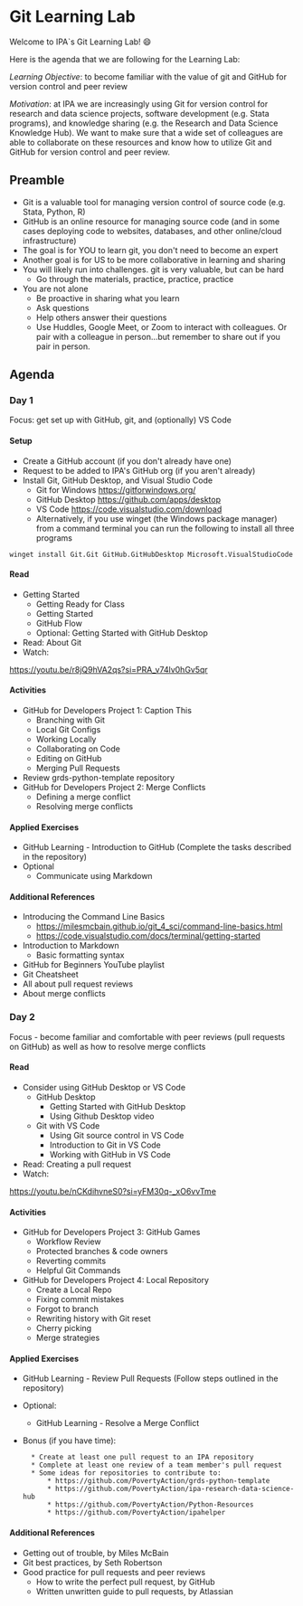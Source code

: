 # Git Learning Lab

Welcome to IPA`s Git Learning Lab! :smile:

Here is the agenda that we are following for the Learning Lab:

*Learning Objective*: to become familiar with the value of git and GitHub for version control and peer review

*Motivation*: at IPA we are increasingly using Git for version control for research and data science projects, software development (e.g. Stata programs), and knowledge sharing (e.g. the Research and Data Science Knowledge Hub). 
We want to make sure that a wide set of colleagues are able to collaborate on these resources and know how to utilize Git and GitHub for version control and peer review.

## Preamble

* Git is a valuable tool for managing version control of source code (e.g. Stata, Python, R)
* GitHub is an online resource for managing source code (and in some cases deploying code to websites, databases, and other online/cloud infrastructure)
* The goal is for YOU to learn git, you don't need to become an expert
* Another goal is for US to be more collaborative in learning and sharing
* You will likely run into challenges. git is very valuable, but can be hard
    * Go through the materials, practice, practice, practice
* You are not alone
    * Be proactive in sharing what you learn
    * Ask questions
    * Help others answer their questions
    * Use Huddles, Google Meet, or Zoom to interact with colleagues. Or pair with a colleague in person...but remember to share out if you pair in person.

## Agenda

### Day 1

Focus: get set up with GitHub, git, and (optionally) VS Code

#### Setup

* Create a GitHub account (if you don't already have one)
* Request to be added to IPA's GitHub org (if you aren't already)
* Install Git, GitHub Desktop, and Visual Studio Code
    * Git for Windows https://gitforwindows.org/
    * GitHub Desktop https://github.com/apps/desktop
    * VS Code https://code.visualstudio.com/download
    * Alternatively, if you use winget (the Windows package manager) from a command terminal you can run the following to install all three programs 

```
winget install Git.Git GitHub.GitHubDesktop Microsoft.VisualStudioCode
```

#### Read

* Getting Started
    * Getting Ready for Class
    * Getting Started
    * GitHub Flow
    * Optional: Getting Started with GitHub Desktop 
* Read: About Git
* Watch: 

https://youtu.be/r8jQ9hVA2qs?si=PRA_v74lv0hGv5qr

#### Activities

* GitHub for Developers Project 1: Caption This
    * Branching with Git
    * Local Git Configs
    * Working Locally
    * Collaborating on Code
    * Editing on GitHub
    * Merging Pull Requests
* Review grds-python-template repository
* GitHub for Developers Project 2: Merge Conflicts
    * Defining a merge conflict
    * Resolving merge conflicts

#### Applied Exercises

* GitHub Learning - Introduction to GitHub (Complete the tasks described in the repository)
* Optional
    * Communicate using Markdown


#### Additional References

* Introducing the Command Line Basics
    * https://milesmcbain.github.io/git_4_sci/command-line-basics.html
    * https://code.visualstudio.com/docs/terminal/getting-started
* Introduction to Markdown
    * Basic formatting syntax
* GitHub for Beginners YouTube playlist
* Git Cheatsheet
* All about pull request reviews
* About merge conflicts


### Day 2 

Focus - become familiar and comfortable with peer reviews (pull requests on GitHub) as well as how to resolve merge conflicts

#### Read

* Consider using GitHub Desktop or VS Code
    * GitHub Desktop
        * Getting Started with GitHub Desktop
        * Using Github Desktop video
    * Git with VS Code
        * Using Git source control in VS Code
        * Introduction to Git in VS Code
        * Working with GitHub in VS Code
* Read: Creating a pull request
* Watch: 

https://youtu.be/nCKdihvneS0?si=yFM30q-_xO6vvTme

#### Activities

* GitHub for Developers Project 3: GitHub Games
    * Workflow Review
    * Protected branches & code owners
    * Reverting commits
    * Helpful Git Commands
* GitHub for Developers Project 4: Local Repository
    * Create a Local Repo
    * Fixing commit mistakes
    * Forgot to branch
    * Rewriting history with Git reset
    * Cherry picking
    * Merge strategies
      
#### Applied Exercises

* GitHub Learning - Review Pull Requests (Follow steps outlined in the repository)
* Optional:
    * GitHub Learning - Resolve a Merge Conflict 

* Bonus (if you have time):

        * Create at least one pull request to an IPA repository
        * Complete at least one review of a team member's pull request
        * Some ideas for repositories to contribute to:
            * https://github.com/PovertyAction/grds-python-template
            * https://github.com/PovertyAction/ipa-research-data-science-hub
            * https://github.com/PovertyAction/Python-Resources
            * https://github.com/PovertyAction/ipahelper

#### Additional References

* Getting out of trouble, by Miles McBain
* Git best practices, by Seth Robertson
* Good practice for pull requests and peer reviews
    * How to write the perfect pull request, by GitHub
    * Written unwritten guide to pull requests, by Atlassian

